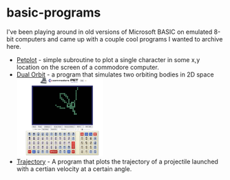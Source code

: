 # basic-programs
I've been playing around in old versions of Microsoft BASIC on emulated 8-bit computers and came up with a couple cool programs I wanted to archive here.

* [Petplot](petplot.md) - simple subroutine to plot a single character in some x,y location on the screen of a commodore computer.
* [Dual Orbit](dualorbit.md) - a program that simulates two orbiting bodies in 2D space <br><img src="screenshots/three_to_one.png" width="200"/>
* [Trajectory](trajectory.md) - A program that plots the trajectory of a projectile launched with a certian velocity at a certain angle.